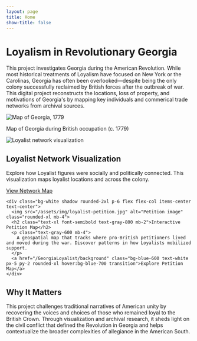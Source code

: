 ```yaml
---
layout: page
title: Home
show-title: false
---
```


<div class="w-full flex flex-col items-center justify-start px-4 py-10 bg-gray-50">
  <div class="max-w-5xl text-center mb-12">
    <h1 class="text-4xl md:text-5xl font-bold text-gray-900 mb-6">Loyalism in Revolutionary Georgia</h1>
    <p class="text-lg text-gray-700 leading-relaxed">
      This project investigates Georgia during the American Revolution.
      While most historical treatments of Loyalism have focused on New York or the Carolinas, Georgia has often been overlooked—despite being the
      only colony successfully reclaimed by British forces after the outbreak of war. This digital project reconstructs the locations, loss of property, and
      motivations of Georgia's by mapping key individuals and commerical trade networks from archival sources.
    </p>
  </div>

  <!-- Image block -->
  <div class="w-full max-w-4xl mb-12">
    <img src="/assets/img/georgia-map-1779.jpg" alt="Map of Georgia, 1779" class="rounded-xl shadow-lg mx-auto">
    <p class="text-center text-sm text-gray-500 mt-2">Map of Georgia during British occupation (c. 1779)</p>
  </div>

  <!-- Section with project intro and links -->
  <div class="grid grid-cols-1 md:grid-cols-2 gap-8 max-w-5xl w-full mb-16">
    <div class="bg-white shadow rounded-2xl p-6 flex flex-col items-center text-center">
      <img src="/assets/img/loyalist-network.jpg" alt="Loyalist network visualization" class="rounded-xl mb-4">
      <h2 class="text-xl font-semibold text-gray-800 mb-2">Loyalist Network Visualization</h2>
      <p class="text-gray-600 mb-4">
        Explore how Loyalist figures were socially and politically connected. This visualization maps loyalist locations and across the colony.
      </p>
      <a href="/GeorgiaLoyalist/Gloyalists" class="bg-blue-600 text-white px-5 py-2 rounded-xl hover:bg-blue-700 transition">View Network Map</a>
    </div>

    <div class="bg-white shadow rounded-2xl p-6 flex flex-col items-center text-center">
      <img src="/assets/img/loyalist-petition.jpg" alt="Petition image" class="rounded-xl mb-4">
      <h2 class="text-xl font-semibold text-gray-800 mb-2">Interactive Petition Map</h2>
      <p class="text-gray-600 mb-4">
        A geospatial map that tracks where pro-British petitioners lived and moved during the war. Discover patterns in how Loyalists mobilized support.
      </p>
      <a href="/GeorgiaLoyalist/background" class="bg-blue-600 text-white px-5 py-2 rounded-xl hover:bg-blue-700 transition">Explore Petition Map</a>
    </div>
  </div>

  <!-- Concluding paragraph -->
  <div class="max-w-4xl text-center">
    <h2 class="text-2xl font-bold text-gray-900 mb-4">Why It Matters</h2>
    <p class="text-lg text-gray-700 leading-relaxed">
      This project challenges traditional narratives of American unity by recovering the voices and choices of those who remained loyal to the British Crown. 
      Through visualization and archival research, it sheds light on the civil conflict that defined the Revolution in Georgia and helps contextualize 
      the broader complexities of allegiance in the American South.
    </p>
  </div>
</div>
